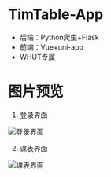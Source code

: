 # TimTable-App
* 后端：Python爬虫+Flask
* 前端：Vue+uni-app
* WHUT专属

# 图片预览
1. 登录界面

![登录界面](https://github.com/Du-ing/TimeTable-App/blob/master/%E5%9B%BE%E7%89%87%E9%A2%84%E8%A7%88/login.jpg)

2. 课表界面

![课表界面](https://github.com/Du-ing/TimeTable-App/blob/master/%E5%9B%BE%E7%89%87%E9%A2%84%E8%A7%88/tables.jpg)